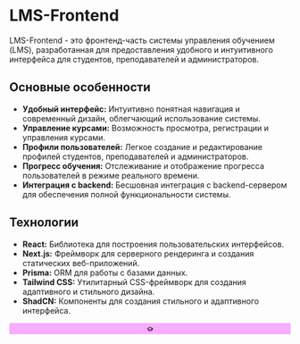 # LMS-Frontend

LMS-Frontend - это фронтенд-часть системы управления обучением (LMS), разработанная для предоставления удобного и интуитивного интерфейса для студентов, преподавателей и администраторов.

## Основные особенности

- **Удобный интерфейс:** Интуитивно понятная навигация и современный дизайн, облегчающий использование системы.
- **Управление курсами:** Возможность просмотра, регистрации и управления курсами.
- **Профили пользователей:** Легкое создание и редактирование профилей студентов, преподавателей и администраторов.
- **Прогресс обучения:** Отслеживание и отображение прогресса пользователей в режиме реального времени.
- **Интеграция с backend:** Бесшовная интеграция с backend-сервером для обеспечения полной функциональности системы.

## Технологии

- **React:** Библиотека для построения пользовательских интерфейсов.
- **Next.js:** Фреймворк для серверного рендеринга и создания статических веб-приложений.
- **Prisma:** ORM для работы с базами данных.
- **Tailwind CSS:** Утилитарный CSS-фреймворк для создания адаптивного и стильного дизайна.
- **ShadCN:** Компоненты для создания стильного и адаптивного интерфейса.

<p align="center">
  <a href="https://gitpoint.co/">
    <img alt="GitPoint" title="GitPoint" src="https://github.com/OOO-KAKIE-LYUDI/.github/blob/main/profile/delim.png" width="800">
  </a>
</p>
